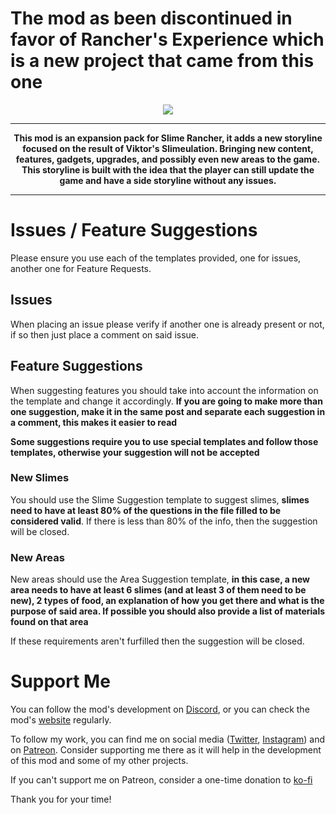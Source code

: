 <p align="center"><h1>The mod as been discontinued in favor of Rancher's Experience which is a new project that came from this one</h1></p>

<p align="center"><a href="http://vikdisk.ricthecoder.com/" target="_blank"><img src="https://i.imgur.com/s4NGqoG.png"></a></p>
<hr>
<p align="center">
<b>This mod is an expansion pack for Slime Rancher, it adds a new storyline focused on the result of Viktor's Slimeulation. Bringing new content, features, gadgets, upgrades, and possibly even new areas to the game. This storyline is built with the idea that the player can still update the game and have a side storyline without any issues.</b>
</p>
<hr>

# Issues / Feature Suggestions
Please ensure you use each of the templates provided, one for issues, another one for Feature Requests.

## Issues
When placing an issue please verify if another one is already present or not, if so then just place a comment on said issue.

## Feature Suggestions
When suggesting features you should take into account the information on the template and change it accordingly. **If you are going to make more than one suggestion, make it in the same post and separate each suggestion in a comment, this makes it easier to read**

**Some suggestions require you to use special templates and follow those templates, otherwise your suggestion will not be accepted**

### New Slimes
You should use the Slime Suggestion template to suggest slimes, **slimes need to have at least 80% of the questions in the file filled to be considered valid**. If there is less than 80% of the info, then the suggestion will be closed.

### New Areas
New areas should use the Area Suggestion template, **in this case, a new area needs to have at least 6 slimes (and at least 3 of them need to be new), 2 types of food, an explanation of how you get there and what is the purpose of said area. If possible you should also provide a list of materials found on that area**

If these requirements aren't furfilled then the suggestion will be closed.

# Support Me
You can follow the mod's development on <a href="https://discord.gg/eBPAdFw" target="_blank">Discord</a>, or you can check the mod's <a href="http://vikdisk.ricthecoder.com" target="_blank">website</a> regularly.

To follow my work, you can find me on social media (<a href="https://twitter.com/RicTheCoder" target="_blank">Twitter</a>, <a href="https://www.instagram.com/ricthecoder/" target="_blank">Instagram</a>) and on <a href="https://www.patreon.com/ricthecoder" target="_blank">Patreon</a>. Consider supporting me there as it will help in the development of this mod and some of my other projects.

If you can't support me on Patreon, consider a one-time donation to <a href="https://ko-fi.com/ricthecoder" target="_blank">ko-fi</a>

Thank you for your time!
